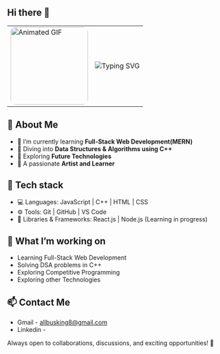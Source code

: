## Hi there 👋

<div align="center">
  <table>
    <tr>
      <td valign="middle">
        <img src="https://media.giphy.com/media/L8K62iTDkzGX6/giphy.gif" width="180px" style="border-radius: 12px;" alt="Animated GIF">
      </td>
      <td valign="middle">
        <img src="https://readme-typing-svg.demolab.com?font=JetBrains+Mono&weight=500&size=22&pause=1000&color=54d2ff&width=450&height=60&lines=Hi+coders!;while+(alive);%7B+code()+create()+dream()+%7D;build+something+that+matters...;transform+ideas+into+reality;" alt="Typing SVG" />
      </td>
    </tr>
  </table>
</div>





## 🎨 About Me

- 🌱 I’m currently learning **Full-Stack Web Development(MERN)**
- 📘 Diving into **Data Structures & Algorithms using C++**
- 🔗 Exploring **Future Technologies**
- 🎨 A passionate **Artist and Learner** 

## 🚀 Tech stack

- 💻 Languages: JavaScript | C++ | HTML | CSS
- ⚙️ Tools: Git | GitHub | VS Code 
- 🧰 Libraries & Frameworks: React.js | Node.js (Learning in progress)

## 📌 What I’m working on

- Learning Full-Stack Web Development
- Solving DSA problems in C++
- Exploring Competitive Programming
- Exploring other Technologies 


## 📫 Contact Me

- Gmail - allbusking8@gmail.com
- Linkedin -
   
Always open to collaborations, discussions, and exciting opportunities! 🚀

<!--
**allbusking/allbusking** is a ✨ _special_ ✨ repository because its `README.md` (this file) appears on your GitHub profile.


